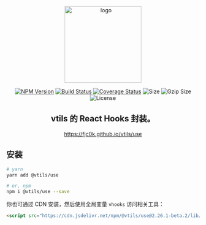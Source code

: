 <p align="center"><img width="200" src="https://raw.githubusercontent.com/fjc0k/vtils/master/logo.png" alt="logo"></p>

<p align="center"><a href="https://www.npmjs.com/package/vtils"><img src="https://badge.fury.io/js/vtils.svg" alt="NPM Version"></a> <a href="https://travis-ci.org/fjc0k/vtils"><img src="https://travis-ci.org/fjc0k/vtils.svg?branch=master" alt="Build Status"></a> <a href="https://codecov.io/gh/fjc0k/vtils"><img src="https://codecov.io/gh/fjc0k/vtils/branch/master/graph/badge.svg" alt="Coverage Status"></a> <img src="https://badgen.net/bundlephobia/min/vtils" alt="Size"> <img src="https://badgen.net/bundlephobia/minzip/vtils" alt="Gzip Size"> <img src="https://badgen.net/github/license/fjc0k/vtils" alt="License"></p>

<h2 align="center">vtils 的 React Hooks 封装。</h2>

<p align="center">
  <a href="https://fjc0k.github.io/vtils/">https://fjc0k.github.io/vtils/use</a>
</p>

## 安装

```bash
# yarn
yarn add @vtils/use

# or, npm
npm i @vtils/use --save
```

你也可通过 CDN 安装，然后使用全局变量 `vhooks` 访问相关工具：

```html
<script src="https://cdn.jsdelivr.net/npm/@vtils/use@2.26.1-beta.2/lib/index.umd.min.js" crossorigin="anonymous"></script>
```

